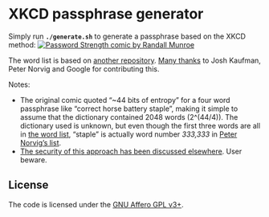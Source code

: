 XKCD passphrase generator
===

Simply run **`./generate.sh`** to generate a passphrase based on the XKCD method: [![Password Strength comic by Randall Munroe](https://imgs.xkcd.com/comics/password_strength.png)](https://xkcd.com/936/)

The word list is based on [another repository](https://github.com/first20hours/google-10000-english). [Many thanks](CREDITS.md) to Josh Kaufman, Peter Norvig and Google for contributing this.

Notes:

- The original comic quoted “~44 bits of entropy” for a four word passphrase like “correct horse battery staple”, making it simple to assume that the dictionary contained 2048 words (2^(44/4)). The dictionary used is unknown, but even though the first three words are all in [the word list](words.txt), “staple” is actually word number *333,333* in [Peter Norvig’s list](http://norvig.com/ngrams/count_1w.txt).
- [The security of this approach has been discussed elsewhere](https://security.stackexchange.com/q/6095/1220). User beware.

License
---

The code is licensed under the [GNU Affero GPL v3+](LICENSE).
